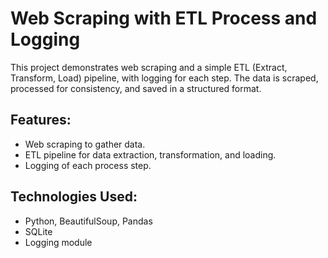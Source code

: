 # Web Scraping with ETL Process and Logging

This project demonstrates web scraping and a simple ETL (Extract, Transform, Load) pipeline, with logging for each step. The data is scraped, processed for consistency, and saved in a structured format.

## Features:
- Web scraping to gather data.
- ETL pipeline for data extraction, transformation, and loading.
- Logging of each process step.

## Technologies Used:
- Python, BeautifulSoup, Pandas
- SQLite
- Logging module
